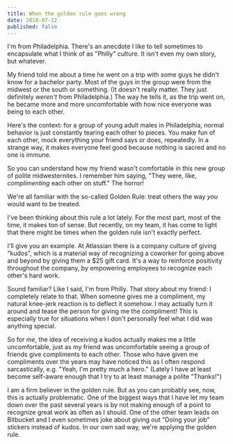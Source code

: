 ```yaml
---
title: When the golden rule goes wrong
date: 2018-07-12
published: false
---
```


I'm from Philadelphia. There's an anecdote I like to tell sometimes to encapsulate what I think of
as "Philly" culture. It isn't even my own story, but whatever.

My friend told me about a time he went on a trip with some guys he didn't know for a bachelor party.
Most of the guys in the group were from the midwest or the south or something. (It doesn't really
matter. They just definitely *weren't* from Philadelphia.) The way he tells it, as the trip went
on, he became more and more uncomfortable with how nice everyone was being to each other.

Here's the context: for a group of young adult males in Philadelphia, normal behavior is just
constantly tearing each other to pieces. You make fun of each other, mock everything your friend
says or does, repeatedly. In a strange way, it makes everyone feel good because nothing is sacred
and no one is immune.

So you can understand how my friend wasn't comfortable in this new group of polite midwesternites.
I remember him saying, "They were, like, *complimenting* each other on stuff." The horror!

We're all familiar with the so-called Golden Rule: treat others the way *you* would want to be
treated.

I've been thinking about this rule a lot lately. For the most part, most of the time, it makes 
ton of sense. But recently, on my team, it has come to light that there might be times when the
golden rule isn't exactly perfect.

I'll give you an example. At Atlassian there is a company culture of giving "kudos", which is a
material way of recognizing a coworker for going above and beyond by giving them a $25 gift card.
It's a way to reinforce positivity throughout the company, by empowering employees to recognize
each other's hard work.

Sound familiar? Like I said, I'm from Philly. That story about my friend: I completely relate to
that. When someone gives me a compliment, my natural knee-jerk reaction is to deflect it somehow.
I may actually turn it around and tease the person for giving me the compliment! This is especially
true for situations when I don't personally feel what I did was anything special.

So for *me*, the idea of receiving a kudos actually makes me a little uncomfortable, just as my
friend was uncomfortable seeing a group of friends give compliments to each other. Those who have
given me compliments over the years may have noticed this as I often respond sarcastically, e.g.
"Yeah, I'm pretty much a hero." (Lately I have at least become self-aware enough that I try to at
least manage a polite "Thanks!")

I am a firm believer in the golden rule. But as you can probably see, now, this is actually
problematic. One of the biggest ways that I have let my team down over the past several years is by
not making enough of a point to recognize great work as often as I should. One of the other team
leads on Bitbucket and I even sometimes joke about giving out "Doing your job" stickers instead of
kudos. In our own sad way, we're applying the golden rule.
